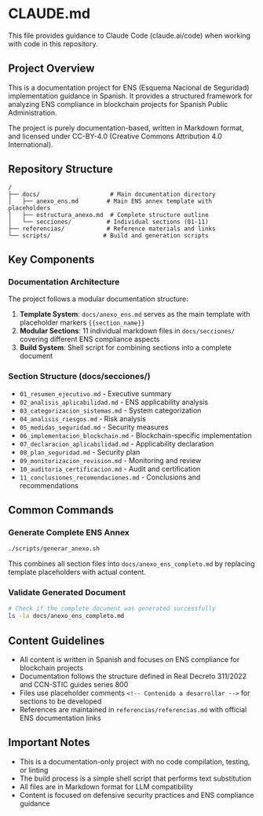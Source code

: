 # CLAUDE.md

This file provides guidance to Claude Code (claude.ai/code) when working with code in this repository.

## Project Overview

This is a documentation project for ENS (Esquema Nacional de Seguridad) implementation guidance in Spanish. It provides a structured framework for analyzing ENS compliance in blockchain projects for Spanish Public Administration.

The project is purely documentation-based, written in Markdown format, and licensed under CC-BY-4.0 (Creative Commons Attribution 4.0 International).

## Repository Structure

```
/
├── docs/                    # Main documentation directory
│   ├── anexo_ens.md        # Main ENS annex template with placeholders
│   ├── estructura_anexo.md  # Complete structure outline
│   └── secciones/          # Individual sections (01-11)
├── referencias/            # Reference materials and links
└── scripts/               # Build and generation scripts
```

## Key Components

### Documentation Architecture

The project follows a modular documentation structure:

1. **Template System**: `docs/anexo_ens.md` serves as the main template with placeholder markers `{{section_name}}`
2. **Modular Sections**: 11 individual markdown files in `docs/secciones/` covering different ENS compliance aspects
3. **Build System**: Shell script for combining sections into a complete document

### Section Structure (docs/secciones/)

- `01_resumen_ejecutivo.md` - Executive summary
- `02_analisis_aplicabilidad.md` - ENS applicability analysis  
- `03_categorizacion_sistemas.md` - System categorization
- `04_analisis_riesgos.md` - Risk analysis
- `05_medidas_seguridad.md` - Security measures
- `06_implementacion_blockchain.md` - Blockchain-specific implementation
- `07_declaracion_aplicabilidad.md` - Applicability declaration
- `08_plan_seguridad.md` - Security plan
- `09_monitorizacion_revision.md` - Monitoring and review
- `10_auditoria_certificacion.md` - Audit and certification
- `11_conclusiones_recomendaciones.md` - Conclusions and recommendations

## Common Commands

### Generate Complete ENS Annex
```bash
./scripts/generar_anexo.sh
```
This combines all section files into `docs/anexo_ens_completo.md` by replacing template placeholders with actual content.

### Validate Generated Document
```bash
# Check if the complete document was generated successfully
ls -la docs/anexo_ens_completo.md
```

## Content Guidelines

- All content is written in Spanish and focuses on ENS compliance for blockchain projects
- Documentation follows the structure defined in Real Decreto 311/2022 and CCN-STIC guides series 800
- Files use placeholder comments `<!-- Contenido a desarrollar -->` for sections to be developed
- References are maintained in `referencias/referencias.md` with official ENS documentation links

## Important Notes

- This is a documentation-only project with no code compilation, testing, or linting
- The build process is a simple shell script that performs text substitution
- All files are in Markdown format for LLM compatibility
- Content is focused on defensive security practices and ENS compliance guidance